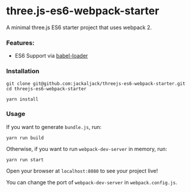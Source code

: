 # three.js-es6-webpack-starter
A minimal three.js ES6 starter project that uses webpack 2.

### Features:

* ES6 Support via [babel-loader](https://github.com/babel/babel-loader)

### Installation

```
git clone git@github.com:jackaljack/threejs-es6-webpack-starter.git
cd threejs-es6-webpack-starter

yarn install
```

### Usage

If you want to generate `bundle.js`, run:

```
yarn run build
```

Otherwise, if you want to run `webpack-dev-server` in memory, run:

```
yarn run start
```

Open your browser at `localhost:8080` to see your project live!

You can change the port of `webpack-dev-server` in `webpack.config.js`.
